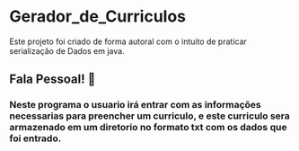 # Gerador_de_Curriculos
Este projeto foi criado de forma autoral com o intuito de praticar serialização de Dados em java.
## Fala Pessoal! 👋
### Neste programa o usuario irá entrar com as informações necessarias para preencher um curriculo, e este curriculo sera armazenado em um diretorio no formato txt com os dados que foi entrado.<br/>
